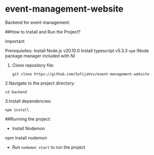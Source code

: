 # event-management-website
Backend for event management.

##How to Install and Run the Project?


> [!IMPORTANT]
> Prerequisites:
> Install Node.js v20.10.0 
> Install typescript v5.3.3
> `npm` (Node package manager included with N)

1. Clone repository file:

   `git clone https://github.com/SofijaVvv/event-management-website`

2.Navigate to the project directory:

    cd backend

3.Install dependencies:

    npm install

##Running the project:

- Install Nodemon
  
npm install nodemon

- Run `nodemon start` to run the project 




